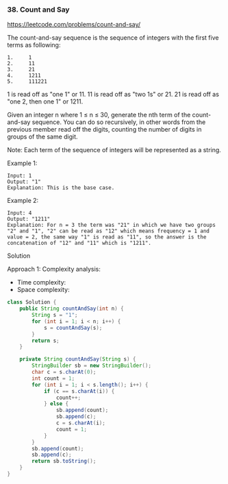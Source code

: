 ### 38. Count and Say

https://leetcode.com/problems/count-and-say/

The count-and-say sequence is the sequence of integers with the first five terms as following:
```
1.     1
2.     11
3.     21
4.     1211
5.     111221
```
1 is read off as "one 1" or 11.
11 is read off as "two 1s" or 21.
21 is read off as "one 2, then one 1" or 1211.

Given an integer n where 1 ≤ n ≤ 30, generate the nth term of the count-and-say sequence. You can do so recursively, in other words from the previous member read off the digits, counting the number of digits in groups of the same digit.

Note: Each term of the sequence of integers will be represented as a string.

 

Example 1:
```
Input: 1
Output: "1"
Explanation: This is the base case.
```
Example 2:
```
Input: 4
Output: "1211"
Explanation: For n = 3 the term was "21" in which we have two groups "2" and "1", "2" can be read as "12" which means frequency = 1 and value = 2, the same way "1" is read as "11", so the answer is the concatenation of "12" and "11" which is "1211".
```

Solution

Approach 1: 
Complexity analysis:
- Time complexity:
- Space complexity:

```java
class Solution {
    public String countAndSay(int n) {
        String s = "1";
        for (int i = 1; i < n; i++) {
            s = countAndSay(s);
        }
        return s;
    }

    private String countAndSay(String s) {
        StringBuilder sb = new StringBuilder();
        char c = s.charAt(0);
        int count = 1;
        for (int i = 1; i < s.length(); i++) {
            if (c == s.charAt(i)) {
                count++;
            } else {
                sb.append(count);
                sb.append(c);
                c = s.charAt(i);
                count = 1;
            }
        }
        sb.append(count);
        sb.append(c);
        return sb.toString();
    }
}
```